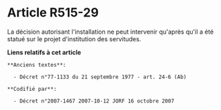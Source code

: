# Article R515-29

La décision autorisant l'installation ne peut intervenir qu'après qu'il a été statué sur le projet d'institution des
servitudes.

**Liens relatifs à cet article**

	**Anciens textes**:

	  - Décret n°77-1133 du 21 septembre 1977 - art. 24-6 (Ab)

	**Codifié par**:

	  - Décret n°2007-1467 2007-10-12 JORF 16 octobre 2007
